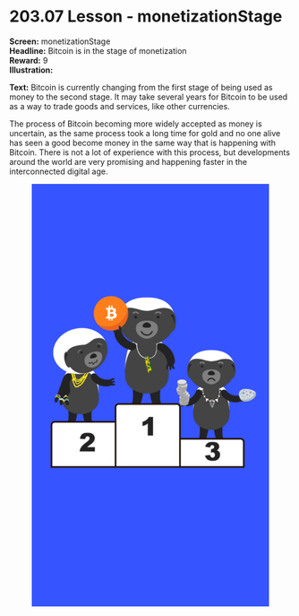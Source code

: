 # 203.07 Lesson - monetizationStage

**Screen:** monetizationStage\
**Headline:** Bitcoin is in the stage of monetization\
**Reward:** 9\
**Illustration:**

**Text:** Bitcoin is currently changing from the first stage of being used as money to the second stage. It may take several years for Bitcoin to be used as a way to trade goods and services, like other currencies.

The process of Bitcoin becoming more widely accepted as money is uncertain, as the same process took a long time for gold and no one alive has seen a good become money in the same way that is happening with Bitcoin. There is not a lot of experience with this process, but developments around the world are very promising and happening faster in the interconnected digital age.

<figure><img src="../.gitbook/assets/203-07.png" alt=""><figcaption></figcaption></figure>

